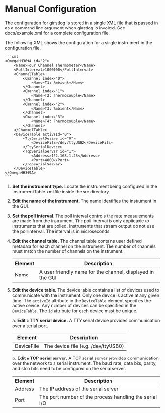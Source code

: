 # Manual Configuration

The configuration for ginstlog is stored in a single XML file that is passed in
as a command line argument when ginstlog is invoked. See docs/example.xml for
a complete configuration file.

The following XML shows the configuration for a single  instrument in the
configuration file.

    ```xml
    <OmegaHH309A id="2">
        <Name>Four Channel Thermometer</Name>
        <PollInterval>1000000</PollInterval>
        <ChannelTable>
            <Channel index="0">
                <Name>T1: Ambient</Name>
            </Channel>
            <Channel index="1">
                <Name>T2: Thermocouple</Name>
            </Channel>
            <Channel index="2">
                <Name>T3: Ambient</Name>
            </Channel>
            <Channel index="3">
                <Name>T4: Thermocouple</Name>
            </Channel>
        </ChannelTable>
        <DeviceTable activeId="0">
            <TtySerialDevice id="0">
                <DeviceFile>/dev/ttyUSB2</DeviceFile>
            </TtySerialDevice>
            <TcpSerialServer id="1">
                <Address>192.168.1.25</Address>
                <Port>4000</Port>
            </TcpSerialServer>
        </DeviceTable>
    </OmegaHH309A>
    ```

1. __Set the instrument type.__ Locate the instrument being configured in the
InstrumentTable.xml file inside the src directory.

1. __Edit the name of the instrument.__ The name identifies the instrument in
the GUI.

1. __Set the poll interval.__ The poll interval controls the rate measurements
are made from the instrument. The poll interval is only applicable to
instruments that are polled. Instruments that stream output do not use the
poll interval. The interval is in microseconds.

1. __Edit the channel table.__ The channel table contains user defined metadata
for each channel on the instrument. The number of channels must match the
number of channels on the instrument.

    | Element | Description |
    | --- | --- |
    | Name | A user friendly name for the channel, displayed in the GUI |

1. __Edit the device table.__ The device table contains a list of devices used
to communicate with the instrument. Only one device is active at any given
time. The `activeId` attribute in the `DeviceTable` element specifies the
active device. Any number of devices can be specified in the `DeviceTable`. The
`id` attribute for each device must be unique.

    a. __Edit a TTY serial device.__ A TTY serial device provides communication
    over a serial port.

    | Element | Description |
    | --- | --- |
    | DeviceFile | The device file (e.g. /dev/ttyUSB0) |

    b. __Edit a TCP serial server.__ A TCP serial server provides communication
    over the network to a serial instrument. The baud rate, data bits, parity,
    and stop bits need to be configured on the serial server.

    | Element | Description |
    | --- | --- |
    | Address | The IP address of the serial server |
    | Port | The port number of the process handling the serial I/O |
